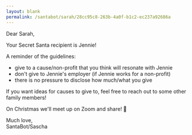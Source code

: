 ```yaml
---
layout: blank
permalink: /santabot/sarah/28cc95c8-263b-4a0f-b1c2-ec237a92686a
---
```


Dear Sarah,

Your Secret Santa recipient is Jennie!

A reminder of the guidelines:
* give to a cause/non-profit that you think will resonate with Jennie
* don't give to Jennie's employer (if Jennie works for a non-profit)
* there is no pressure to disclose how much/what you give

If you want ideas for causes to give to, feel free to reach out to some other family members! 

On Christmas we'll meet up on Zoom and share! 🎅

Much love,  
SantaBot/Sascha
